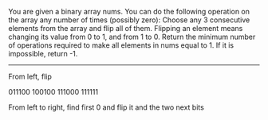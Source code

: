 You are given a binary array nums.
You can do the following operation on the array any number of times (possibly zero):
  Choose any 3 consecutive elements from the array and flip all of them.
Flipping an element means changing its value from 0 to 1, and from 1 to 0.
Return the minimum number of operations required to make all elements in nums equal to 1.
If it is impossible, return -1.

---

From left, flip

011100
100100
111000
111111

From left to right, find first 0 and flip it and the two next bits
